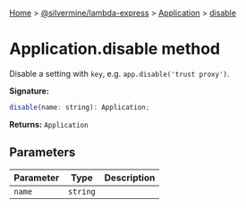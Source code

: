 [Home](./index) &gt; [@silvermine/lambda-express](./lambda-express.md) &gt; [Application](./lambda-express.application.md) &gt; [disable](./lambda-express.application.disable.md)

# Application.disable method

Disable a setting with `key`<!-- -->, e.g. `app.disable('trust proxy')`<!-- -->.

**Signature:**
```javascript
disable(name: string): Application;
```
**Returns:** `Application`

## Parameters

|  Parameter | Type | Description |
|  --- | --- | --- |
|  `name` | `string` |  |

